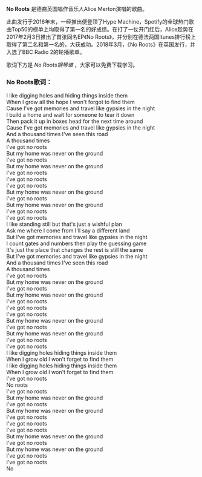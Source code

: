 

**No Roots** 是德裔英国唱作音乐人Alice Merton演唱的歌曲。

此曲发行于2016年末，一经推出便登顶了Hype
Machine，Spotify的全球热门歌曲Top50的榜单上均取得了第一名的好成绩。在打了一仗开门红后，Alice趁势在2017年2月3日推出了首张同名EP《No
Roots》，并分别在德法两国Itunes排行榜上取得了第二名和第一名的，大获成功。2018年3月，《No Roots》在英国发行，并入选了BBC
Radio 2的轮播歌单。

歌词下方是 _No Roots钢琴谱_ ，大家可以免费下载学习。

### No Roots歌词：

I like digging holes and hiding things inside them  
When I grow all the hope I won't forgot to find them  
Cause I've got memories and travel like gypsies in the night  
I build a home and wait for someone to tear it down  
Then pack it up in boxes head for the next time around  
Cause I've got memories and travel like gypsies in the night  
And a thousand times I've seen this road  
A thousand times  
I've got no roots  
But my home was never on the ground  
I've got no roots  
But my home was never on the ground  
I've got no roots  
I've got no roots  
I've got no roots  
But my home was never on the ground  
I've got no roots  
But my home was never on the ground  
I've got no roots  
I've got no roots  
I like standing still but that's just a wishful plan  
Ask me where I come from I'll say a different land  
But I've got memories and travel like gypsies in the night  
I count gates and numbers then play the guessing game  
It's just the place that changes the rest is still the same  
But I've got memories and travel like gypsies in the night  
And a thousand times I've seen this road  
A thousand times  
I've got no roots  
But my home was never on the ground  
I've got no roots  
But my home was never on the ground  
I've got no roots  
I've got no roots  
I've got no roots  
But my home was never on the ground  
I've got no roots  
But my home was never on the ground  
I've got no roots  
I've got no roots  
I like digging holes hiding things inside them  
When I grow old I won't forget to find them  
I like digging holes hiding things inside them  
When I grow old I won't forget to find them  
I've got no roots  
No roots  
I've got no roots  
But my home was never on the ground  
I've got no roots  
But my home was never on the ground  
I've got no roots  
I've got no roots  
I've got no roots  
But my home was never on the ground  
I've got no roots  
But my home was never on the ground  
I've got no roots  
I've got no roots  
No

